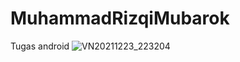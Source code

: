 # MuhammadRizqiMubarok
Tugas android
![VN20211223_223204](https://user-images.githubusercontent.com/44814957/147271392-b5fcace0-37b3-4cd6-9606-38169c7a8862.gif)
